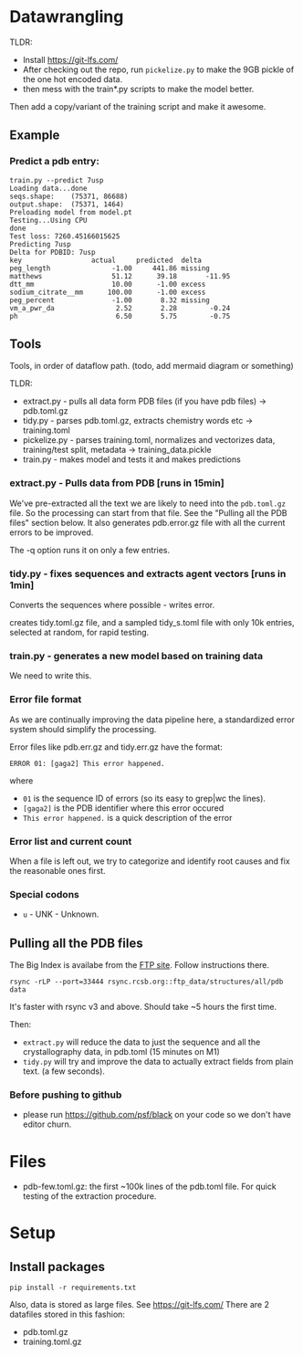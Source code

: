 # Datawrangling

TLDR:
- Install https://git-lfs.com/
- After checking out the repo, run ```pickelize.py``` to make the 9GB pickle of the one hot encoded data.
- then mess with the train*.py scripts to make the model better.

Then add a copy/variant of the training script and make it awesome.

## Example

### Predict a pdb entry:
```
train.py --predict 7usp         
Loading data...done
seqs.shape:    (75371, 86688)
output.shape:  (75371, 1464)
Preloading model from model.pt
Testing...Using CPU
done
Test loss: 7260.45166015625
Predicting 7usp
Delta for PDBID: 7usp
key                 actual     predicted  delta     
peg_length               -1.00     441.86 missing     
matthews                 51.12      39.18       -11.95
dtt_mm                   10.00      -1.00 excess      
sodium_citrate__mm      100.00      -1.00 excess      
peg_percent              -1.00       8.32 missing     
vm_a_pwr_da               2.52       2.28        -0.24
ph                        6.50       5.75        -0.75
```

## Tools

Tools, in order of dataflow path. 
(todo, add mermaid diagram or something)

TLDR:
- extract.py - pulls all data form PDB files (if you have pdb files) -> pdb.toml.gz
- tidy.py - parses pdb.toml.gz, extracts chemistry words etc -> training.toml
- pickelize.py - parses training.toml, normalizes and vectorizes data, training/test split, metadata -> training_data.pickle
- train.py - makes model and tests it and makes predictions

### extract.py - Pulls data from PDB [runs in 15min]
We've pre-extracted all the text we are likely to need into the ```pdb.toml.gz``` file. So the processing can start from that file. See the "Pulling all the PDB files" section below.
It also generates pdb.error.gz file with all the current errors to be improved.

The -q option runs it on only a few entries.

### tidy.py - fixes sequences and extracts agent vectors [runs in 1min]
Converts the sequences where possible - writes error.

creates tidy.toml.gz file, and a sampled tidy_s.toml file with only 10k entries, selected at random, for rapid testing. 

### train.py - generates a new model based on training data
We need to write this.

### Error file format

As we are continually improving the data pipeline here, a standardized error system should simplify the processing. 

Error files like pdb.err.gz and tidy.err.gz have the format:

```ERROR 01: [gaga2] This error happened.```

where 
- ```01``` is the sequence ID of errors (so its easy to grep|wc the lines).
- ```[gaga2]``` is the PDB identifier where this error occured
- ```This error happened.``` is a quick description of the error

### Error list and current count

When a file is left out, we try to categorize and identify root causes and fix the reasonable ones first. 

### Special codons

- ```u``` - UNK - Unknown.

## Pulling all the PDB files

The Big Index is availabe from the [FTP site](https://www.wwpdb.org/ftp/pdb-ftp-sites). Follow instructions there. 

```
rsync -rLP --port=33444 rsync.rcsb.org::ftp_data/structures/all/pdb data
```
It's faster with rsync v3 and above. Should take ~5 hours the first time.

Then:
- ```extract.py``` will reduce the data to just the sequence and all the crystallography data, in pdb.toml (15 minutes on M1)
- ```tidy.py``` will try and improve the data to actually extract fields from plain text. (a few seconds).

### Before pushing to github

- please run https://github.com/psf/black on your code so we don't have editor churn.

# Files

- pdb-few.toml.gz: the first ~100k lines of the pdb.toml file. For quick testing of the extraction procedure.

# Setup

## Install packages

```pip install -r requirements.txt```

Also, data is stored as large files. See https://git-lfs.com/
There are 2 datafiles stored in this fashion:
- pdb.toml.gz
- training.toml.gz

